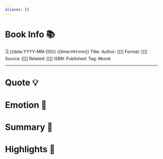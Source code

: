 ```yaml
---
aliases: []
---
```

# Book Info 📚
🗓  {{date:YYYY-MM-DD}} {{time:HH:mm}}
Title: 
Author: [[]]
Format: [[]]
Source: [[]]
Related: [[]]
ISBN:
Published:
Tag: #book
___
# Quote 💡

# Emotion 🎉

# Summary 💬

# Highlights 📒
